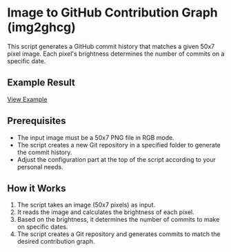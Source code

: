 # Image to GitHub Contribution Graph (img2ghcg)

This script generates a GitHub commit history that matches a given 50x7 pixel image. Each pixel's brightness determines the number of commits on a specific date.

## Example Result
[View Example](https://github.com/Jerrot?tab=overview&from=2024-12-01&to=2024-12-31)

## Prerequisites
- The input image must be a 50x7 PNG file in RGB mode.
- The script creates a new Git repository in a specified folder to generate the commit history.
- Adjust the configuration part at the top of the script according to your personal needs.

## How it Works
1. The script takes an image (50x7 pixels) as input.
2. It reads the image and calculates the brightness of each pixel.
3. Based on the brightness, it determines the number of commits to make on specific dates.
4. The script creates a Git repository and generates commits to match the desired contribution graph.
